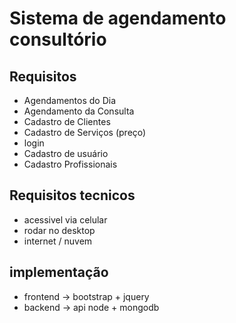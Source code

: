 # Sistema de agendamento consultório

## Requisitos

- Agendamentos do Dia
- Agendamento da Consulta
- Cadastro de Clientes
- Cadastro de Serviços (preço)
- login
- Cadastro de usuário
- Cadastro Profissionais

## Requisitos tecnicos
- acessivel via celular
- rodar no desktop
- internet / nuvem

## implementação
- frontend -> bootstrap + jquery
- backend -> api node + mongodb

